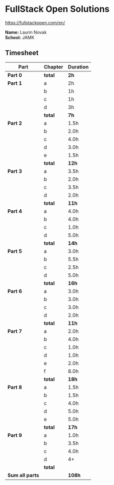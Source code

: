 # FullStack Open Solutions

https://fullstackopen.com/en/

**Name:** Laurin Novak  
**School:** JAMK

## Timesheet

| Part              | Chapter   | Duration |
|-------------------|-----------|----------|
| **Part 0**        | **total** | **2h**   |
| **Part 1**        | a         | 2h       |
|                   | b         | 1h       |  
|                   | c         | 1h       |
|                   | d         | 3h       |
|                   | **total** | **7h**   |
| **Part 2**        | a         | 1.5h     |
|                   | b         | 2.0h     |
|                   | c         | 4.0h     |
|                   | d         | 3.0h     |
|                   | e         | 1.5h     |
|                   | **total** | **12h**  |
| **Part 3**        | a         | 3.5h     |
|                   | b         | 2.0h     |
|                   | c         | 3.5h     |
|                   | d         | 2.0h     |
|                   | **total** | **11h**  |
| **Part 4**        | a         | 4.0h     |
|                   | b         | 4.0h     |
|                   | c         | 1.0h     |
|                   | d         | 5.0h     |
|                   | **total** | **14h**  |
| **Part 5**        | a         | 3.0h     |
|                   | b         | 5.5h     |
|                   | c         | 2.5h     |
|                   | d         | 5.0h     |
|                   | **total** | **16h**  |
| **Part 6**        | a         | 3.0h     |
|                   | b         | 3.0h     |
|                   | c         | 3.0h     |
|                   | d         | 2.0h     |
|                   | **total** | **11h**  |
| **Part 7**        | a         | 2.0h     |
|                   | b         | 4.0h     |
|                   | c         | 1.0h     |
|                   | d         | 1.0h     |
|                   | e         | 2.0h     |
|                   | f         | 8.0h     |
|                   | **total** | **18h**  |
| **Part 8**        | a         | 1.5h     |
|                   | b         | 1.5h     |
|                   | c         | 4.0h     |
|                   | d         | 5.0h     |
|                   | e         | 5.0h     |
|                   | **total** | **17h**  |
| **Part 9**        | a         | 1.0h     |
|                   | b         | 3.5h     |
|                   | c         | 4.0h     |
|                   | d         | 4+       |
|                   | **total** |          |
| **Sum all parts** |           | **108h** |
